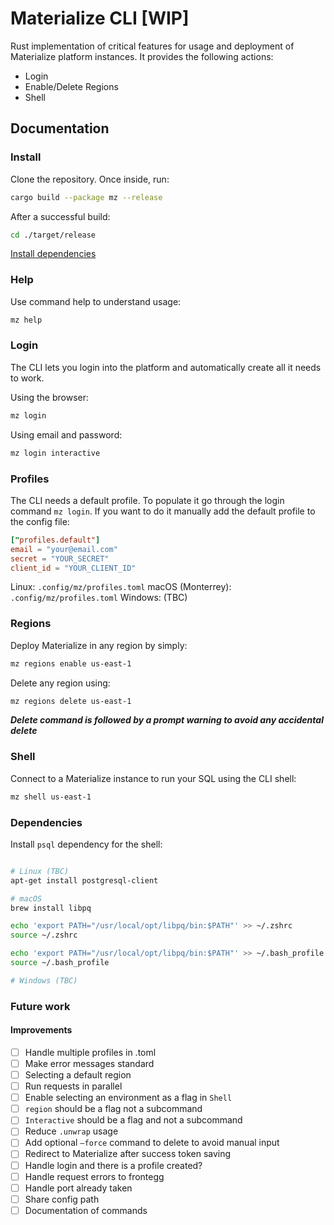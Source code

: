 # Materialize CLI [WIP]

Rust implementation of critical features for usage and deployment of Materialize platform instances.
It provides the following actions:

* Login
* Enable/Delete Regions
* Shell

## Documentation

### Install

Clone the repository. Once inside, run:

```bash
cargo build --package mz --release
```

After a successful build:

```bash
cd ./target/release
```

[Install dependencies](#Dependencies)

### Help

Use command help to understand usage:

```bash
mz help
```

### Login

The CLI lets you login into the platform and automatically create all it needs to work.

Using the browser:

```bash
mz login
```

Using email and password:

```bash
mz login interactive
```

### Profiles

The CLI needs a default profile. To populate it go through the login command `mz login`. If you want to do it manually add the default profile to the config file:

```TOML
["profiles.default"]
email = "your@email.com"
secret = "YOUR_SECRET"
client_id = "YOUR_CLIENT_ID"
```

Linux: `.config/mz/profiles.toml`
macOS (Monterrey): `.config/mz/profiles.toml`
Windows: (TBC)

### Regions

Deploy Materialize in any region by simply:

```bash
mz regions enable us-east-1
```

Delete any region using:

```bash
mz regions delete us-east-1
```

***Delete command is followed by a prompt warning to avoid any accidental delete***


### Shell

Connect to a Materialize instance to run your SQL using the CLI shell:

```bash
mz shell us-east-1
```

### Dependencies

Install `psql` dependency for the shell:

```bash

# Linux (TBC)
apt-get install postgresql-client

# macOS
brew install libpq

echo 'export PATH="/usr/local/opt/libpq/bin:$PATH"' >> ~/.zshrc
source ~/.zshrc

echo 'export PATH="/usr/local/opt/libpq/bin:$PATH"' >> ~/.bash_profile
source ~/.bash_profile

# Windows (TBC)
```


### Future work
#### Improvements
- [ ]  Handle multiple profiles in .toml
- [ ]  Make error messages standard
- [ ]  Selecting a default region
- [ ]  Run requests in parallel
- [ ]  Enable selecting an environment as a flag in `Shell`
- [ ]  `region` should be a flag not a subcommand
- [ ]  `Interactive` should be a flag and not a subcommand
- [ ]  Reduce `.unwrap` usage
- [ ]  Add optional `—force` command to delete to avoid manual input
- [ ]  Redirect to Materialize after success token saving
- [ ]  Handle login and there is a profile created?
- [ ]  Handle request errors to frontegg
- [ ]  Handle port already taken
- [ ]  Share config path
- [ ]  Documentation of commands
